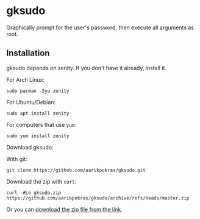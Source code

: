 # gksudo
Graphically prompt for the user's password, then execute all arguments as root.

## Installation
gksudo depends on zenity. If you don't have it already, install it.

For Arch Linux:
```console
sudo pacman -Syu zenity
```
For Ubuntu/Debian:
```console
sudo apt install zenity
```
For computers that use `yum`:
```console
sudo yum install zenity
```

Download gksudo:

With git:
```console
git clone https://github.com/aarikpokras/gksudo.git
```
Download the zip with `curl`:
```console
curl -#Lo gksudo.zip https://github.com/aarikpokras/gksudo/archive/refs/heads/master.zip
```
Or you can [download the zip file from the link](https://github.com/aarikpokras/gksudo/archive/refs/heads/master.zip).
